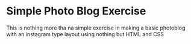 # Simple Photo Blog Exercise
This is nothing more tha na simple exercise in making a basic photoblog with an instagram type layout using nothing but HTML and CSS
